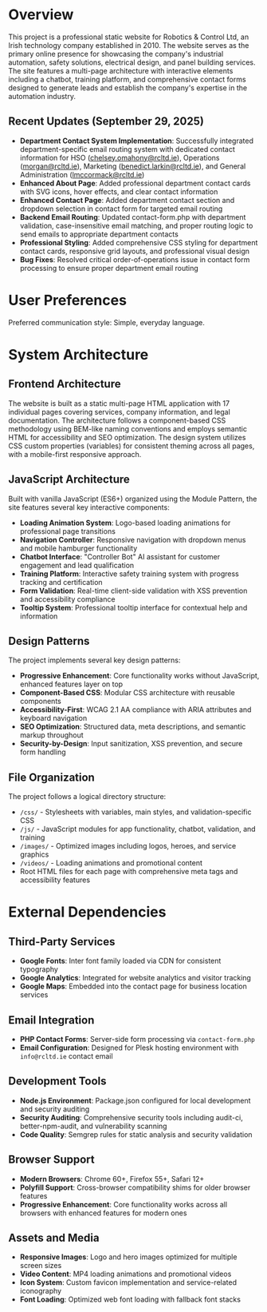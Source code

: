 # Overview

This project is a professional static website for Robotics & Control Ltd, an Irish technology company established in 2010. The website serves as the primary online presence for showcasing the company's industrial automation, safety solutions, electrical design, and panel building services. The site features a multi-page architecture with interactive elements including a chatbot, training platform, and comprehensive contact forms designed to generate leads and establish the company's expertise in the automation industry.

## Recent Updates (September 29, 2025)

- **Department Contact System Implementation**: Successfully integrated department-specific email routing system with dedicated contact information for HSO (chelsey.omahony@rcltd.ie), Operations (morgan@rcltd.ie), Marketing (benedict.larkin@rcltd.ie), and General Administration (lmccormack@rcltd.ie) 
- **Enhanced About Page**: Added professional department contact cards with SVG icons, hover effects, and clear contact information
- **Enhanced Contact Page**: Added department contact section and dropdown selection in contact form for targeted email routing
- **Backend Email Routing**: Updated contact-form.php with department validation, case-insensitive email matching, and proper routing logic to send emails to appropriate department contacts
- **Professional Styling**: Added comprehensive CSS styling for department contact cards, responsive grid layouts, and professional visual design
- **Bug Fixes**: Resolved critical order-of-operations issue in contact form processing to ensure proper department email routing

# User Preferences

Preferred communication style: Simple, everyday language.

# System Architecture

## Frontend Architecture
The website is built as a static multi-page HTML application with 17 individual pages covering services, company information, and legal documentation. The architecture follows a component-based CSS methodology using BEM-like naming conventions and employs semantic HTML for accessibility and SEO optimization. The design system utilizes CSS custom properties (variables) for consistent theming across all pages, with a mobile-first responsive approach.

## JavaScript Architecture
Built with vanilla JavaScript (ES6+) organized using the Module Pattern, the site features several key interactive components:
- **Loading Animation System**: Logo-based loading animations for professional page transitions
- **Navigation Controller**: Responsive navigation with dropdown menus and mobile hamburger functionality
- **Chatbot Interface**: "Controller Bot" AI assistant for customer engagement and lead qualification
- **Training Platform**: Interactive safety training system with progress tracking and certification
- **Form Validation**: Real-time client-side validation with XSS prevention and accessibility compliance
- **Tooltip System**: Professional tooltip interface for contextual help and information

## Design Patterns
The project implements several key design patterns:
- **Progressive Enhancement**: Core functionality works without JavaScript, enhanced features layer on top
- **Component-Based CSS**: Modular CSS architecture with reusable components
- **Accessibility-First**: WCAG 2.1 AA compliance with ARIA attributes and keyboard navigation
- **SEO Optimization**: Structured data, meta descriptions, and semantic markup throughout
- **Security-by-Design**: Input sanitization, XSS prevention, and secure form handling

## File Organization
The project follows a logical directory structure:
- `/css/` - Stylesheets with variables, main styles, and validation-specific CSS
- `/js/` - JavaScript modules for app functionality, chatbot, validation, and training
- `/images/` - Optimized images including logos, heroes, and service graphics
- `/videos/` - Loading animations and promotional content
- Root HTML files for each page with comprehensive meta tags and accessibility features

# External Dependencies

## Third-Party Services
- **Google Fonts**: Inter font family loaded via CDN for consistent typography
- **Google Analytics**: Integrated for website analytics and visitor tracking
- **Google Maps**: Embedded into the contact page for business location services

## Email Integration
- **PHP Contact Forms**: Server-side form processing via `contact-form.php`
- **Email Configuration**: Designed for Plesk hosting environment with `info@rcltd.ie` contact email

## Development Tools
- **Node.js Environment**: Package.json configured for local development and security auditing
- **Security Auditing**: Comprehensive security tools including audit-ci, better-npm-audit, and vulnerability scanning
- **Code Quality**: Semgrep rules for static analysis and security validation

## Browser Support
- **Modern Browsers**: Chrome 60+, Firefox 55+, Safari 12+
- **Polyfill Support**: Cross-browser compatibility shims for older browser features
- **Progressive Enhancement**: Core functionality works across all browsers with enhanced features for modern ones

## Assets and Media
- **Responsive Images**: Logo and hero images optimized for multiple screen sizes
- **Video Content**: MP4 loading animations and promotional videos
- **Icon System**: Custom favicon implementation and service-related iconography
- **Font Loading**: Optimized web font loading with fallback font stacks
